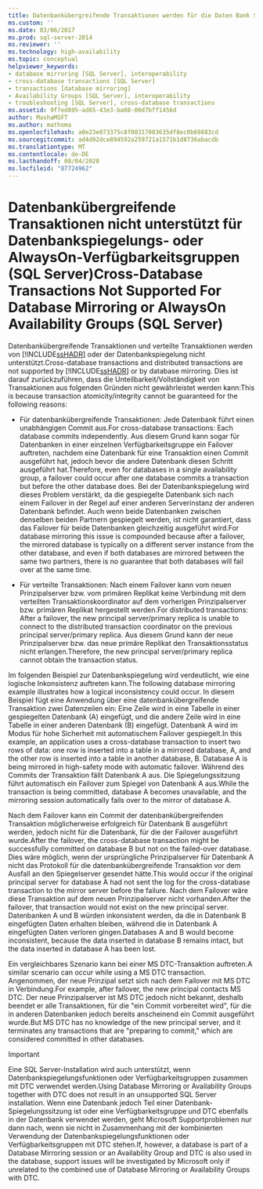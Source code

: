 ```yaml
---
title: Datenbankübergreifende Transaktionen werden für die Daten Bank Spiegelung oder AlwaysOn-Verfügbarkeitsgruppen nicht unterstützt (SQL Server) | Microsoft-Dokumentation
ms.custom: ''
ms.date: 03/06/2017
ms.prod: sql-server-2014
ms.reviewer: ''
ms.technology: high-availability
ms.topic: conceptual
helpviewer_keywords:
- database mirroring [SQL Server], interoperability
- cross-database transactions [SQL Server]
- transactions [database mirroring]
- Availability Groups [SQL Server], interoperability
- troubleshooting [SQL Server], cross-database transactions
ms.assetid: 9f7ed895-ad65-43e3-ba08-00d7bff1456d
author: MashaMSFT
ms.author: mathoma
ms.openlocfilehash: a0e23e073375c8f00317003635df8ec0b69883cd
ms.sourcegitcommit: ad4d92dce894592a259721a1571b1d8736abacdb
ms.translationtype: MT
ms.contentlocale: de-DE
ms.lasthandoff: 08/04/2020
ms.locfileid: "87724962"
---
```

# <a name="cross-database-transactions-not-supported-for-database-mirroring-or-alwayson-availability-groups-sql-server"></a><span data-ttu-id="2d5ed-102">Datenbankübergreifende Transaktionen nicht unterstützt für Datenbankspiegelungs- oder AlwaysOn-Verfügbarkeitsgruppen (SQL Server)</span><span class="sxs-lookup"><span data-stu-id="2d5ed-102">Cross-Database Transactions Not Supported For Database Mirroring or AlwaysOn Availability Groups (SQL Server)</span></span>
  <span data-ttu-id="2d5ed-103">Datenbankübergreifende Transaktionen und verteilte Transaktionen werden von [!INCLUDE[ssHADR](../../../includes/sshadr-md.md)] oder der Datenbankspiegelung nicht unterstützt.</span><span class="sxs-lookup"><span data-stu-id="2d5ed-103">Cross-database transactions and distributed transactions are not supported by [!INCLUDE[ssHADR](../../../includes/sshadr-md.md)] or by database mirroring.</span></span> <span data-ttu-id="2d5ed-104">Dies ist darauf zurückzuführen, dass die Unteilbarkeit/Vollständigkeit von Transaktionen aus folgenden Gründen nicht gewährleistet werden kann:</span><span class="sxs-lookup"><span data-stu-id="2d5ed-104">This is because transaction atomicity/integrity cannot be guaranteed for the following reasons:</span></span>  
  
-   <span data-ttu-id="2d5ed-105">Für datenbankübergreifende Transaktionen: Jede Datenbank führt einen unabhängigen Commit aus.</span><span class="sxs-lookup"><span data-stu-id="2d5ed-105">For cross-database transactions: Each database commits independently.</span></span> <span data-ttu-id="2d5ed-106">Aus diesem Grund kann sogar für Datenbanken in einer einzelnen Verfügbarkeitsgruppe ein Failover auftreten, nachdem eine Datenbank für eine Transaktion einen Commit ausgeführt hat, jedoch bevor die andere Datenbank diesen Schritt ausgeführt hat.</span><span class="sxs-lookup"><span data-stu-id="2d5ed-106">Therefore, even for databases in a single availability group, a failover could occur after one database commits a transaction but before the other database does.</span></span> <span data-ttu-id="2d5ed-107">Bei der Datenbankspiegelung wird dieses Problem verstärkt, da die gespiegelte Datenbank sich nach einem Failover in der Regel auf einer anderen Serverinstanz der anderen Datenbank befindet. Auch wenn beide Datenbanken zwischen denselben beiden Partnern gespiegelt werden, ist nicht garantiert, dass das Failover für beide Datenbanken gleichzeitig ausgeführt wird.</span><span class="sxs-lookup"><span data-stu-id="2d5ed-107">For database mirroring this issue is compounded because after a failover, the mirrored database is typically on a different server instance from the other database, and  even if both databases are mirrored between the same two partners, there is no guarantee that both databases will fail over at the same time.</span></span>  
  
-   <span data-ttu-id="2d5ed-108">Für verteilte Transaktionen: Nach einem Failover kann vom neuen Prinzipalserver bzw. vom primären Replikat keine Verbindung mit dem verteilten Transaktionskoordinator auf dem vorherigen Prinzipalserver bzw. primären Replikat hergestellt werden.</span><span class="sxs-lookup"><span data-stu-id="2d5ed-108">For distributed transactions: After a failover, the new principal server/primary replica is unable to connect to the distributed transaction coordinator on the previous principal server/primary replica.</span></span> <span data-ttu-id="2d5ed-109">Aus diesem Grund kann der neue Prinzipalserver bzw. das neue primäre Replikat den Transaktionsstatus nicht erlangen.</span><span class="sxs-lookup"><span data-stu-id="2d5ed-109">Therefore, the new principal server/primary replica cannot obtain the transaction status.</span></span>  
  
 <span data-ttu-id="2d5ed-110">Im folgenden Beispiel zur Datenbankspiegelung wird verdeutlicht, wie eine logische Inkonsistenz auftreten kann.</span><span class="sxs-lookup"><span data-stu-id="2d5ed-110">The following database mirroring example illustrates how a logical inconsistency could occur.</span></span> <span data-ttu-id="2d5ed-111">In diesem Beispiel fügt eine Anwendung über eine datenbankübergreifende Transaktion zwei Datenzeilen ein: Eine Zeile wird in eine Tabelle in einer gespiegelten Datenbank (A) eingefügt, und die andere Zeile wird in eine Tabelle in einer anderen Datenbank (B) eingefügt. Datenbank A wird im Modus für hohe Sicherheit mit automatischem Failover gespiegelt.</span><span class="sxs-lookup"><span data-stu-id="2d5ed-111">In this example, an application uses a cross-database transaction to insert two rows of data: one row is inserted into a table in a mirrored database, A, and the other row is inserted into a table in another database, B. Database A is being mirrored in high-safety mode with automatic failover.</span></span> <span data-ttu-id="2d5ed-112">Während des Commits der Transaktion fällt Datenbank A aus. Die Spiegelungssitzung führt automatisch ein Failover zum Spiegel von Datenbank A aus.</span><span class="sxs-lookup"><span data-stu-id="2d5ed-112">While the transaction is being committed, database A becomes unavailable, and the mirroring session automatically fails over to the mirror of database A.</span></span>  
  
 <span data-ttu-id="2d5ed-113">Nach dem Failover kann ein Commit der datenbankübergreifenden Transaktion möglicherweise erfolgreich für Datenbank B ausgeführt werden, jedoch nicht für die Datenbank, für die der Failover ausgeführt wurde.</span><span class="sxs-lookup"><span data-stu-id="2d5ed-113">After the failover, the cross-database transaction might be successfully committed on database B but not on the failed-over database.</span></span> <span data-ttu-id="2d5ed-114">Dies wäre möglich, wenn der ursprüngliche Prinzipalserver für Datenbank A nicht das Protokoll für die datenbankübergreifende Transaktion vor dem Ausfall an den Spiegelserver gesendet hätte.</span><span class="sxs-lookup"><span data-stu-id="2d5ed-114">This would occur if the original principal server for database A had not sent the log for the cross-database transaction to the mirror server before the failure.</span></span> <span data-ttu-id="2d5ed-115">Nach dem Failover wäre diese Transaktion auf dem neuen Prinzipalserver nicht vorhanden.</span><span class="sxs-lookup"><span data-stu-id="2d5ed-115">After the failover, that transaction would not exist on the new principal server.</span></span> <span data-ttu-id="2d5ed-116">Datenbanken A und B würden inkonsistent werden, da die in Datenbank B eingefügten Daten erhalten bleiben, während die in Datenbank A eingefügten Daten verloren gingen.</span><span class="sxs-lookup"><span data-stu-id="2d5ed-116">Databases A and B would become inconsistent, because the data inserted in database B remains intact, but the data inserted in database A has been lost.</span></span>  
  
 <span data-ttu-id="2d5ed-117">Ein vergleichbares Szenario kann bei einer MS DTC-Transaktion auftreten.</span><span class="sxs-lookup"><span data-stu-id="2d5ed-117">A similar scenario can occur while using a MS DTC transaction.</span></span> <span data-ttu-id="2d5ed-118">Angenommen, der neue Prinzipal setzt sich nach dem Failover mit MS DTC in Verbindung.</span><span class="sxs-lookup"><span data-stu-id="2d5ed-118">For example, after failover, the new principal contacts MS DTC.</span></span> <span data-ttu-id="2d5ed-119">Der neue Prinzipalserver ist MS DTC jedoch nicht bekannt, deshalb beendet er alle Transaktionen, für die "ein Commit vorbereitet wird", für die in anderen Datenbanken jedoch bereits anscheinend ein Commit ausgeführt wurde.</span><span class="sxs-lookup"><span data-stu-id="2d5ed-119">But MS DTC has no knowledge of the new principal server, and it terminates any transactions that are "preparing to commit," which are considered committed in other databases.</span></span>  
  
> [!IMPORTANT]  
>  <span data-ttu-id="2d5ed-120">Eine SQL Server-Installation wird auch unterstützt, wenn Datenbankspiegelungsfunktionen oder Verfügbarkeitsgruppen zusammen mit DTC verwendet werden.</span><span class="sxs-lookup"><span data-stu-id="2d5ed-120">Using Database Mirroring or Availability Groups together with DTC does not result in an unsupported SQL Server installation.</span></span> <span data-ttu-id="2d5ed-121">Wenn eine Datenbank jedoch Teil einer Datenbank-Spiegelungssitzung ist oder eine Verfügbarkeitsgruppe und DTC ebenfalls in der Datenbank verwendet werden, geht Microsoft Supportproblemen nur dann nach, wenn sie nicht in Zusammenhang mit der kombinierten Verwendung der Datenbankspiegelungsfunktionen oder Verfügbarkeitsgruppen mit DTC stehen.</span><span class="sxs-lookup"><span data-stu-id="2d5ed-121">If, however, a database is part of a Database Mirroring session or an Availability Group and DTC is also used in the database, support issues will be investigated by Microsoft only if unrelated to the combined use of Database Mirroring or Availability Groups with DTC.</span></span>  
  
  

